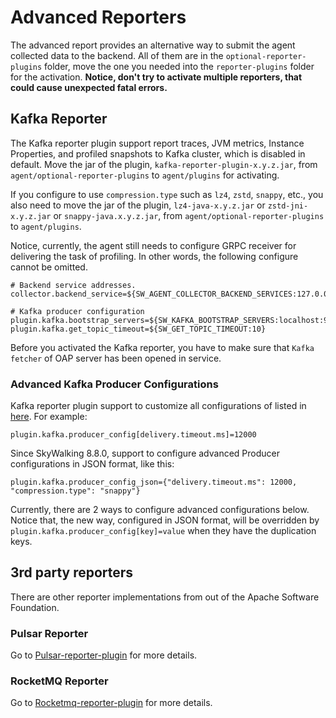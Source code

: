 # Advanced Reporters
The advanced report provides an alternative way to submit the agent collected data to the backend. All of them are in the `optional-reporter-plugins` folder, move the one you needed into the `reporter-plugins` folder for the activation. **Notice, don't try to activate multiple reporters, that could cause unexpected fatal errors.**

## Kafka Reporter
The Kafka reporter plugin support report traces, JVM metrics, Instance Properties, and profiled snapshots to Kafka cluster, which is disabled in default. Move the jar of the plugin, `kafka-reporter-plugin-x.y.z.jar`, from `agent/optional-reporter-plugins` to `agent/plugins` for activating.

If you configure to use `compression.type` such as `lz4`, `zstd`, `snappy`, etc., you also need to move the jar of the plugin, `lz4-java-x.y.z.jar` or `zstd-jni-x.y.z.jar` or `snappy-java.x.y.z.jar`, from `agent/optional-reporter-plugins` to `agent/plugins`.

Notice, currently, the agent still needs to configure GRPC receiver for delivering the task of profiling. In other words, the following configure cannot be omitted.

```properties
# Backend service addresses.
collector.backend_service=${SW_AGENT_COLLECTOR_BACKEND_SERVICES:127.0.0.1:11800}

# Kafka producer configuration
plugin.kafka.bootstrap_servers=${SW_KAFKA_BOOTSTRAP_SERVERS:localhost:9092}
plugin.kafka.get_topic_timeout=${SW_GET_TOPIC_TIMEOUT:10}
```

Before you activated the Kafka reporter, you have to make sure that `Kafka fetcher` of OAP server has been opened in service.

### Advanced Kafka Producer Configurations

Kafka reporter plugin support to customize all configurations of listed in [here](http://kafka.apache.org/24/documentation.html#producerconfigs). For example:
```properties
plugin.kafka.producer_config[delivery.timeout.ms]=12000
```

Since SkyWalking 8.8.0, support to configure advanced Producer configurations in JSON format, like this:
```properties
plugin.kafka.producer_config_json={"delivery.timeout.ms": 12000, "compression.type": "snappy"}
```

Currently, there are 2 ways to configure advanced configurations below. Notice that, the new way, configured in JSON format, will be overridden by `plugin.kafka.producer_config[key]=value` when they have the duplication keys.

## 3rd party reporters
There are other reporter implementations from out of the Apache Software Foundation.

### Pulsar Reporter
Go to [Pulsar-reporter-plugin](https://github.com/SkyAPM/transporter-plugin-for-skywalking/blob/main/docs/en/pulsar/Pulsar-Reporter.md) for more details.

### RocketMQ Reporter
Go to [Rocketmq-reporter-plugin](https://github.com/SkyAPM/transporter-plugin-for-skywalking/blob/main/docs/en/rocketmq/Rocketmq-Reporter.md) for more details.
